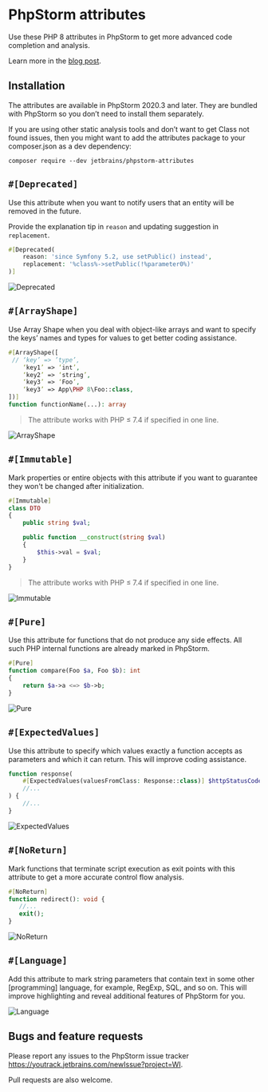 # PhpStorm attributes

Use these PHP 8 attributes in PhpStorm to get more advanced code completion and analysis.

Learn more in the [blog post](https://blog.jetbrains.com/phpstorm/2020/10/phpstorm-2020-3-eap-4/).

## Installation
The attributes are available in PhpStorm 2020.3 and later. They are bundled with PhpStorm so you don’t need to install them separately.

If you are using other static analysis tools and don’t want to get Class not found issues, then you might want to add the attributes package to your composer.json as a dev dependency:

```
composer require --dev jetbrains/phpstorm-attributes
```

## `#[Deprecated]`
Use this attribute when you want to notify users that an entity will be removed in the future.

Provide the explanation tip in `reason`  and updating suggestion in `replacement`.

```PHP
#[Deprecated(
    reason: 'since Symfony 5.2, use setPublic() instead',
    replacement: '%class%->setPublic(!%parameter0%)'
)]
```
![Deprecated](https://blog.jetbrains.com/wp-content/uploads/2020/10/deprecated_symfony.gif)

## `#[ArrayShape]`
Use Array Shape when you deal with object-like arrays and want to specify the keys’ names and types for values to get better coding assistance.

```PHP
#[ArrayShape([
 // ‘key’ => ’type’,
    ‘key1’ => ‘int’,
    ‘key2’ => ‘string’,
    ‘key3’ => ‘Foo’,
    ‘key3’ => App\PHP 8\Foo::class,
])]
function functionName(...): array
```

> The attribute works with PHP ≤ 7.4 if specified in one line.

![ArrayShape](https://blog.jetbrains.com/wp-content/uploads/2020/10/arrayshape.gif)

## `#[Immutable]`
Mark properties or entire objects with this attribute if you want to guarantee they won't be changed after initialization.

```PHP
#[Immutable]
class DTO
{
    public string $val;

    public function __construct(string $val)
    {
        $this->val = $val;
    }
}
```

> The attribute works with PHP ≤ 7.4 if specified in one line.

![Immutable](https://blog.jetbrains.com/wp-content/uploads/2020/10/immutable.png)

## `#[Pure]`
Use this attribute for functions that do not produce any side effects. All such PHP internal functions are already marked in PhpStorm.

```PHP
#[Pure]
function compare(Foo $a, Foo $b): int
{
    return $a->a <=> $b->b;
}
```

![Pure](https://blog.jetbrains.com/wp-content/uploads/2020/10/pure_add.png)

## `#[ExpectedValues]`
Use this attribute to specify which values exactly a function accepts as parameters and which it can return. This will improve coding assistance.

```PHP
function response(
    #[ExpectedValues(valuesFromClass: Response::class)] $httpStatusCode,
    //...
) {
    //...
}
```

![ExpectedValues](https://blog.jetbrains.com/wp-content/uploads/2020/10/count_expectedvalue.png)

## `#[NoReturn]`
Mark functions that terminate script execution as exit points with this attribute to get a more accurate control flow analysis.

```PHP
#[NoReturn]
function redirect(): void {
   //...
   exit();
}
```

![NoReturn](https://blog.jetbrains.com/wp-content/uploads/2020/10/noreturn.gif)

## `#[Language]`
Add this attribute to mark string parameters that contain text in some other [programming] language, for example, RegExp, SQL, and so on. This will improve highlighting and reveal additional features of PhpStorm for you.

![Language](https://blog.jetbrains.com/wp-content/uploads/2020/12/attribute_language.gif)

## Bugs and feature requests
Please report any issues to the PhpStorm issue tracker https://youtrack.jetbrains.com/newIssue?project=WI.

Pull requests are also welcome.
